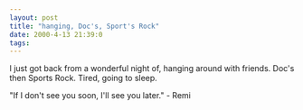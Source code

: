 ```yaml
---
layout: post
title: "hanging, Doc's, Sport's Rock"
date: 2000-4-13 21:39:0
tags: 
---
```


I just got back from a wonderful night of, hanging around with friends. Doc's then Sports Rock. Tired, going to sleep.

"If I don't see you soon, I'll see you later." - Remi

